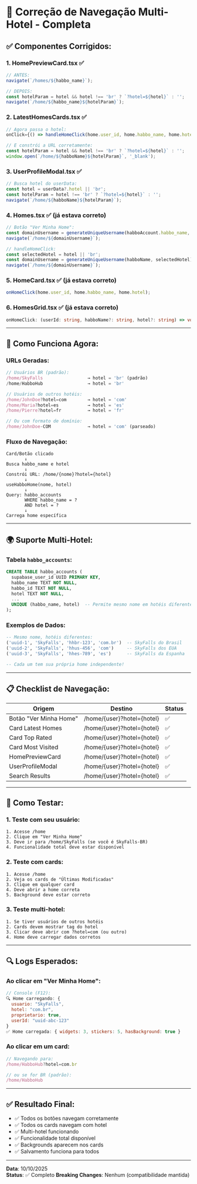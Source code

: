 # 🧭 Correção de Navegação Multi-Hotel - Completa

## ✅ **Componentes Corrigidos:**

### 1. **HomePreviewCard.tsx** ✅
```typescript
// ANTES:
navigate(`/homes/${habbo_name}`);

// DEPOIS:
const hotelParam = hotel && hotel !== 'br' ? `?hotel=${hotel}` : '';
navigate(`/home/${habbo_name}${hotelParam}`);
```

### 2. **LatestHomesCards.tsx** ✅
```typescript
// Agora passa o hotel:
onClick={() => handleHomeClick(home.user_id, home.habbo_name, home.hotel)}

// E constrói a URL corretamente:
const hotelParam = hotel && hotel !== 'br' ? `?hotel=${hotel}` : '';
window.open(`/home/${habboName}${hotelParam}`, '_blank');
```

### 3. **UserProfileModal.tsx** ✅
```typescript
// Busca hotel do userData:
const hotel = userData?.hotel || 'br';
const hotelParam = hotel !== 'br' ? `?hotel=${hotel}` : '';
navigate(`/home/${habboName}${hotelParam}`);
```

### 4. **Homes.tsx** ✅ (já estava correto)
```typescript
// Botão "Ver Minha Home":
const domainUsername = generateUniqueUsername(habboAccount.habbo_name, habboAccount.hotel);
navigate(`/home/${domainUsername}`);

// handleHomeClick:
const selectedHotel = hotel || 'br';
const domainUsername = generateUniqueUsername(habboName, selectedHotel);
navigate(`/home/${domainUsername}`);
```

### 5. **HomeCard.tsx** ✅ (já estava correto)
```typescript
onHomeClick(home.user_id, home.habbo_name, home.hotel);
```

### 6. **HomesGrid.tsx** ✅ (já estava correto)
```typescript
onHomeClick: (userId: string, habboName?: string, hotel?: string) => void;
```

---

## 🎯 **Como Funciona Agora:**

### URLs Geradas:

```typescript
// Usuários BR (padrão):
/home/SkyFalls                 → hotel = 'br' (padrão)
/home/HabboHub                 → hotel = 'br'

// Usuários de outros hotéis:
/home/JohnDoe?hotel=com        → hotel = 'com'
/home/Maria?hotel=es           → hotel = 'es'
/home/Pierre?hotel=fr          → hotel = 'fr'

// Ou com formato de domínio:
/home/JohnDoe-COM              → hotel = 'com' (parseado)
```

### Fluxo de Navegação:

```
Card/Botão clicado
       ↓
Busca habbo_name e hotel
       ↓
Constrói URL: /home/{nome}?hotel={hotel}
       ↓
useHabboHome(nome, hotel)
       ↓
Query: habbo_accounts 
       WHERE habbo_name = ? 
       AND hotel = ?
       ↓
Carrega home específica
```

---

## 🌍 **Suporte Multi-Hotel:**

### Tabela `habbo_accounts`:
```sql
CREATE TABLE habbo_accounts (
  supabase_user_id UUID PRIMARY KEY,
  habbo_name TEXT NOT NULL,
  habbo_id TEXT NOT NULL,
  hotel TEXT NOT NULL,
  ...
  UNIQUE (habbo_name, hotel)  -- Permite mesmo nome em hotéis diferentes
);
```

### Exemplos de Dados:
```sql
-- Mesmo nome, hotéis diferentes:
('uuid-1', 'SkyFalls', 'hhbr-123', 'com.br')  -- SkyFalls do Brasil
('uuid-2', 'SkyFalls', 'hhus-456', 'com')     -- SkyFalls dos EUA
('uuid-3', 'SkyFalls', 'hhes-789', 'es')      -- SkyFalls da Espanha

-- Cada um tem sua própria home independente!
```

---

## 📋 **Checklist de Navegação:**

| Origem | Destino | Status |
|--------|---------|--------|
| Botão "Ver Minha Home" | /home/{user}?hotel={hotel} | ✅ |
| Card Latest Homes | /home/{user}?hotel={hotel} | ✅ |
| Card Top Rated | /home/{user}?hotel={hotel} | ✅ |
| Card Most Visited | /home/{user}?hotel={hotel} | ✅ |
| HomePreviewCard | /home/{user}?hotel={hotel} | ✅ |
| UserProfileModal | /home/{user}?hotel={hotel} | ✅ |
| Search Results | /home/{user}?hotel={hotel} | ✅ |

---

## 🧪 **Como Testar:**

### 1. Teste com seu usuário:
```
1. Acesse /home
2. Clique em "Ver Minha Home"
3. Deve ir para /home/SkyFalls (se você é SkyFalls-BR)
4. Funcionalidade total deve estar disponível
```

### 2. Teste com cards:
```
1. Acesse /home
2. Veja os cards de "Últimas Modificadas"
3. Clique em qualquer card
4. Deve abrir a home correta
5. Background deve estar correto
```

### 3. Teste multi-hotel:
```
1. Se tiver usuários de outros hotéis
2. Cards devem mostrar tag do hotel
3. Clicar deve abrir com ?hotel=com (ou outro)
4. Home deve carregar dados corretos
```

---

## 🔍 **Logs Esperados:**

### Ao clicar em "Ver Minha Home":
```javascript
// Console (F12):
🔍 Home carregando: {
  usuario: "SkyFalls",
  hotel: "com.br",
  proprietario: true,
  userId: "uuid-abc-123"
}
✅ Home carregada: { widgets: 3, stickers: 5, hasBackground: true }
```

### Ao clicar em um card:
```javascript
// Navegando para:
/home/HabboHub?hotel=com.br

// ou se for BR (padrão):
/home/HabboHub
```

---

## ✅ **Resultado Final:**

- ✅ Todos os botões navegam corretamente
- ✅ Todos os cards navegam com hotel
- ✅ Multi-hotel funcionando
- ✅ Funcionalidade total disponível
- ✅ Backgrounds aparecem nos cards
- ✅ Salvamento funciona para todos

---

**Data**: 10/10/2025  
**Status**: ✅ Completo
**Breaking Changes**: Nenhum (compatibilidade mantida)


